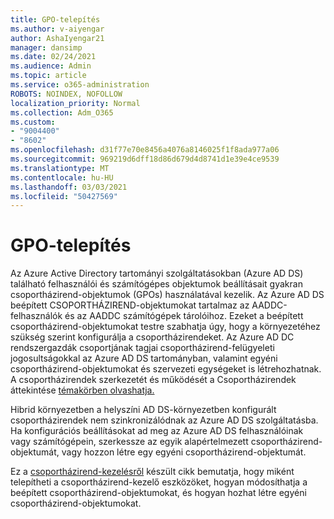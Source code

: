 ```yaml
---
title: GPO-telepítés
ms.author: v-aiyengar
author: AshaIyengar21
manager: dansimp
ms.date: 02/24/2021
ms.audience: Admin
ms.topic: article
ms.service: o365-administration
ROBOTS: NOINDEX, NOFOLLOW
localization_priority: Normal
ms.collection: Adm_O365
ms.custom:
- "9004400"
- "8602"
ms.openlocfilehash: d31f77e70e8456a4076a8146025f1f8ada977a06
ms.sourcegitcommit: 969219d6dff18d86d679d4d8741d1e39e4ce9539
ms.translationtype: MT
ms.contentlocale: hu-HU
ms.lasthandoff: 03/03/2021
ms.locfileid: "50427569"
---
```

# <a name="gpo-deployment"></a>GPO-telepítés

Az Azure Active Directory tartományi szolgáltatásokban (Azure AD DS) található felhasználói és számítógépes objektumok beállításait gyakran csoportházirend-objektumok (GPOs) használatával kezelik. Az Azure AD DS beépített CSOPORTHÁZIREND-objektumokat tartalmaz az AADDC-felhasználók és az AADDC számítógépek tárolóihoz. Ezeket a beépített csoportházirend-objektumokat testre szabhatja úgy, hogy a környezetéhez szükség szerint konfigurálja a csoportházirendeket. Az Azure AD DC rendszergazdák csoportjának tagjai csoportházirend-felügyeleti jogosultságokkal az Azure AD DS tartományban, valamint egyéni csoportházirend-objektumokat és szervezeti egységeket is létrehozhatnak. A csoportházirendek szerkezetét és működését a Csoportházirendek áttekintése [témakörben olvashatja.](https://docs.microsoft.com/previous-versions/windows/it-pro/windows-server-2012-R2-and-2012/hh831791(v=ws.11))

Hibrid környezetben a helyszíni AD DS-környezetben konfigurált csoportházirendek nem szinkronizálódnak az Azure AD DS szolgáltatásba. Ha konfigurációs beállításokat ad meg az Azure AD DS felhasználóinak vagy számítógépein, szerkessze az egyik alapértelmezett csoportházirend-objektumát, vagy hozzon létre egy egyéni csoportházirend-objektumát.

Ez a [csoportházirend-kezelésről](https://docs.microsoft.com/azure/active-directory-domain-services/manage-group-policy) készült cikk bemutatja, hogy miként telepítheti a csoportházirend-kezelő eszközöket, hogyan módosíthatja a beépített csoportházirend-objektumokat, és hogyan hozhat létre egyéni csoportházirend-objektumokat.
